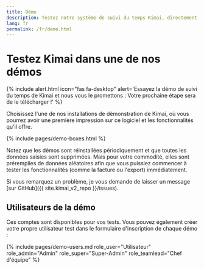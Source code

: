 ```yaml
---
title: Démo
description: Testez notre système de suivi du temps Kimai, directement en ligne dans l'une de nos installations de démonstration.
lang: fr
permalink: /fr/demo.html
---
```


# Testez Kimai dans une de nos démos

{% include alert.html icon="fas fa-desktop" alert='Essayez la démo de suivi du temps de Kimai et nous vous le promettons : Votre prochaine étape sera de le télécharger !' %}

Choisissez l'une de nos installations de démonstration de Kimai, où vous pourrez avoir une première impression sur ce logiciel et les fonctionnalités qu'il offre.

{% include pages/demo-boxes.html %}

Notez que les démos sont réinstallées périodiquement et que toutes les données saisies sont supprimées.
Mais pour votre commodité, elles sont préremplies de données aléatoires afin que vous puissiez commencer à tester les fonctionnalités (comme la facture ou l'export) immédiatement.

Si vous remarquez un problème, je vous demande de laisser un message [sur GitHub]({{ site.kimai_v2_repo }}/issues).

## Utilisateurs de la démo

Ces comptes sont disponibles pour vos tests. Vous pouvez également créer votre propre utilisateur test dans le formulaire d'inscription de chaque démo :

{% include pages/demo-users.md role_user="Utilisateur" role_admin="Admin" role_super="Super-Admin" role_teamlead="Chef d'équipe" %}
